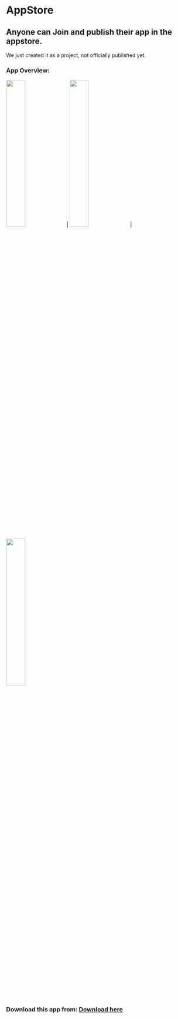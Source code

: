 # AppStore
## **Anyone can Join and publish their app in the appstore.** 
We just created it as a project, not officially published yet.

### App Overview: 
<img src="https://github.com/sunanda35/AppStore/blob/main/assets/appstore_join.jpg?raw=true" width="32%"> | <img src="https://github.com/sunanda35/AppStore/blob/main/assets/appstore_home.jpg?raw=true" width="32%"> |<img src="https://github.com/sunanda35/AppStore/blob/main/assets/appstore_app.jpg?raw=true" width="32%">

### Download this app from: [Download here](https://firebasestorage.googleapis.com/v0/b/expensify-harshit.appspot.com/o/AppStore.apk?alt=media&token=19ea3e97-a725-4b6f-88d2-f081e032c7a1)
